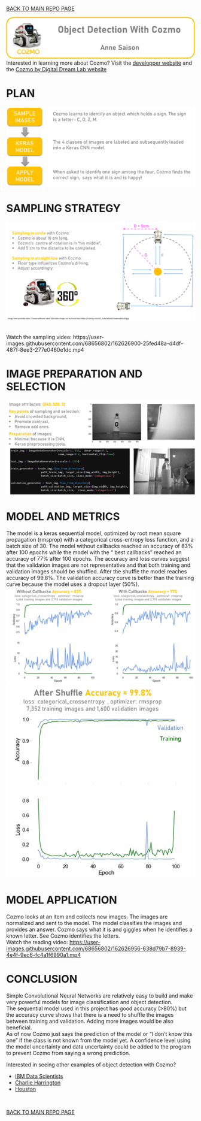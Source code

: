 [BACK TO MAIN REPO PAGE](https://github.com/Aurenkeelin18/For_You_Thorough_Recruiter)

![](04_Documentation/Images/COZMO_Title.png)
<br>
Interested in learning more about Cozmo? Visit the [developper website](https://developer.anki.com/)   and the [Cozmo by Digital Dream Lab website](https://www.digitaldreamlabs.com/pages/cozmo)
<br>
# PLAN

![.](04_Documentation/Images/plan.png)
<br>

# SAMPLING STRATEGY

![](04_Documentation/Images/samplingstrategy.png)

<br>
Watch the sampling video: https://user-images.githubusercontent.com/68656802/162626900-25fed48a-d4df-487f-8ee3-277e0460e1dc.mp4


# IMAGE PREPARATION AND SELECTION

![](04_Documentation/Images/imageselection.png)

# MODEL AND METRICS
The model is a keras sequential model, optimized by root mean square propagation (rmsprop) with a categorical cross-entropy loss function, and a batch size of 30. The model without callbacks reached an accuracy of 83% after 100 epochs while the model with the “ best callbacks” reached an accuracy of 77% after 100 epochs. The accuracy and loss curves suggest that the validation images are not representative and that both training and validation images should be shuffled. After the shuffle the model reaches accuracy of 99.8%. The validation accuracy curve is better than the training curve because the model uses a dropout layer (50%).
![](04_Documentation/Images/Metrics.png)
![](04_Documentation/Images/Modelshufflesmall.png)



# MODEL APPLICATION
Cozmo looks at an item and collects new images. The images are normalized and sent to the model. The model classifies the images and provides an answer. Cozmo says what it is and giggles when he identifies a known letter. 
See Cozmo identifies the letters.
<br>
Watch the reading video: https://user-images.githubusercontent.com/68656802/162626956-638d79b7-8939-4e4f-9ec6-fc4a1f6990a1.mp4


# CONCLUSION
Simple Convolutional Neural Networks are relatively easy to build and make very powerful models for image classification and object detection.
<br>
The sequential model used in this project has good accuracy (>80%) but the accuracy curve shows that there is a need to shuffle the images between training and validation. Adding more images would be also beneficial.
<br>
As of now Cozmo just says the prediction of the model or “I don’t know this one” if the class is not known from the model yet. A confidence level using the model uncertainty and data uncertainty could be added to the program to prevent Cozmo from saying a wrong prediction.

Interested in seeing other examples of object detection with Cozmo? 
* [IBM Data Scientists](https://developer.ibm.com/patterns/visual-recognition-with-tensorflow-and-openwhisk/) 
* [Charlie Harrington](https://blog.floydhub.com/teaching-my-robot-with-tensorflow/) 
* [Houston](https://github.com/sahouston/Cozmo-Autonomous-Driving)
<br>


[BACK TO MAIN REPO PAGE](https://github.com/Aurenkeelin18/For_You_Thorough_Recruiter)
